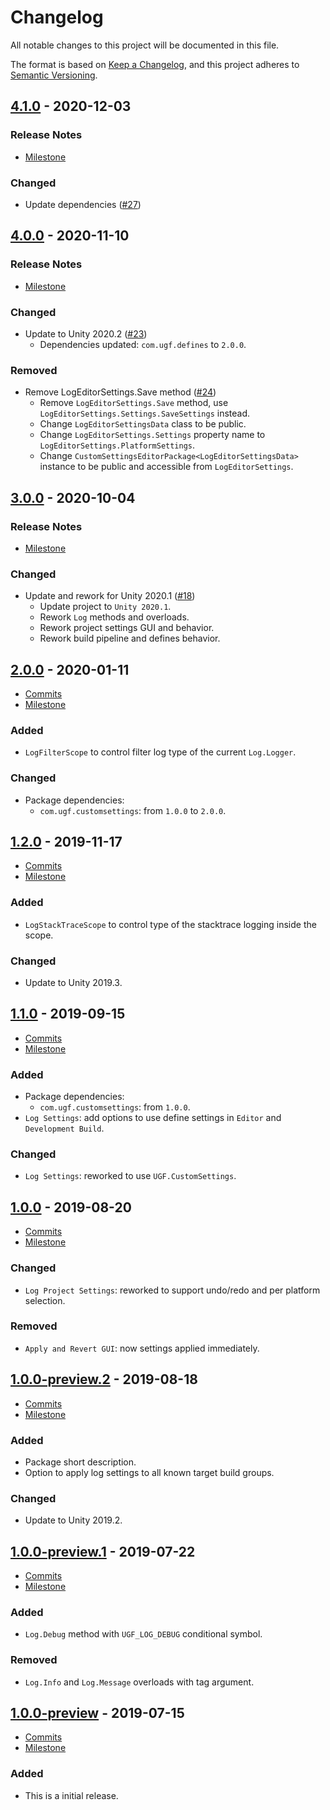 # Changelog

All notable changes to this project will be documented in this file.

The format is based on [Keep a Changelog](https://keepachangelog.com/en/1.0.0/),
and this project adheres to [Semantic Versioning](https://semver.org/spec/v2.0.0.html).

## [4.1.0](https://github.com/unity-game-framework/ugf-logs/releases/tag/4.1.0) - 2020-12-03  

### Release Notes

- [Milestone](https://github.com/unity-game-framework/ugf-logs/milestone/10?closed=1)  
    

### Changed

- Update dependencies ([#27](https://github.com/unity-game-framework/ugf-logs/pull/27))

## [4.0.0](https://github.com/unity-game-framework/ugf-logs/releases/tag/4.0.0) - 2020-11-10  

### Release Notes

- [Milestone](https://github.com/unity-game-framework/ugf-logs/milestone/9?closed=1)  
    

### Changed

- Update to Unity 2020.2 ([#23](https://github.com/unity-game-framework/ugf-logs/pull/23))  
    - Dependencies updated: `com.ugf.defines` to `2.0.0`.

### Removed

- Remove LogEditorSettings.Save method ([#24](https://github.com/unity-game-framework/ugf-logs/pull/24))  
    - Remove `LogEditorSettings.Save` method, use `LogEditorSettings.Settings.SaveSettings` instead.
    - Change `LogEditorSettingsData` class to be public.
    - Change `LogEditorSettings.Settings` property name to `LogEditorSettings.PlatformSettings`.
    - Change `CustomSettingsEditorPackage<LogEditorSettingsData>` instance to be public and accessible from `LogEditorSettings`.

## [3.0.0](https://github.com/unity-game-framework/ugf-logs/releases/tag/3.0.0) - 2020-10-04  

### Release Notes

- [Milestone](https://github.com/unity-game-framework/ugf-logs/milestone/8?closed=1)  
    

### Changed

- Update and rework for Unity 2020.1 ([#18](https://github.com/unity-game-framework/ugf-logs/pull/18))  
    - Update project to `Unity 2020.1`.
    - Rework `Log` methods and overloads.
    - Rework project settings GUI and behavior.
    - Rework build pipeline and defines behavior.

## [2.0.0](https://github.com/unity-game-framework/ugf-logs/releases/tag/2.0.0) - 2020-01-11  

- [Commits](https://github.com/unity-game-framework/ugf-logs/compare/1.2.0...2.0.0)
- [Milestone](https://github.com/unity-game-framework/ugf-logs/milestone/7?closed=1)

### Added
- `LogFilterScope` to control filter log type of the current `Log.Logger`.

### Changed
- Package dependencies:
    - `com.ugf.customsettings`: from `1.0.0` to `2.0.0`.

## [1.2.0](https://github.com/unity-game-framework/ugf-logs/releases/tag/1.2.0) - 2019-11-17  

- [Commits](https://github.com/unity-game-framework/ugf-logs/compare/1.1.0...1.2.0)
- [Milestone](https://github.com/unity-game-framework/ugf-logs/milestone/6?closed=1)

### Added
- `LogStackTraceScope` to control type of the stacktrace logging inside the scope.

### Changed
- Update to Unity 2019.3.

## [1.1.0](https://github.com/unity-game-framework/ugf-logs/releases/tag/1.1.0) - 2019-09-15  

- [Commits](https://github.com/unity-game-framework/ugf-logs/compare/1.0.0...1.1.0)
- [Milestone](https://github.com/unity-game-framework/ugf-logs/milestone/5?closed=1)

### Added
- Package dependencies:
    - `com.ugf.customsettings`: from `1.0.0`.
- `Log Settings`: add options to use define settings in `Editor` and `Development Build`.

### Changed
- `Log Settings`: reworked to use `UGF.CustomSettings`.

## [1.0.0](https://github.com/unity-game-framework/ugf-logs/releases/tag/1.0.0) - 2019-08-20  

- [Commits](https://github.com/unity-game-framework/ugf-logs/compare/1.0.0-preview.2...1.0.0)
- [Milestone](https://github.com/unity-game-framework/ugf-logs/milestone/4?closed=1)

### Changed
- `Log Project Settings`: reworked to support undo/redo and per platform selection.

### Removed
- `Apply and Revert GUI`: now settings applied immediately.

## [1.0.0-preview.2](https://github.com/unity-game-framework/ugf-logs/releases/tag/1.0.0-preview.2) - 2019-08-18  

- [Commits](https://github.com/unity-game-framework/ugf-logs/compare/1.0.0-preview.1...1.0.0-preview.2)
- [Milestone](https://github.com/unity-game-framework/ugf-logs/milestone/3?closed=1)

### Added
- Package short description.
- Option to apply log settings to all known target build groups.

### Changed
- Update to Unity 2019.2.

## [1.0.0-preview.1](https://github.com/unity-game-framework/ugf-logs/releases/tag/1.0.0-preview.1) - 2019-07-22  

- [Commits](https://github.com/unity-game-framework/ugf-logs/compare/1.0.0-preview...1.0.0-preview.1)
- [Milestone](https://github.com/unity-game-framework/ugf-logs/milestone/2?closed=1)

### Added
- `Log.Debug` method with `UGF_LOG_DEBUG` conditional symbol.

### Removed
- `Log.Info` and `Log.Message` overloads with tag argument.

## [1.0.0-preview](https://github.com/unity-game-framework/ugf-logs/releases/tag/1.0.0-preview) - 2019-07-15  

- [Commits](https://github.com/unity-game-framework/ugf-logs/compare/8eb984f...1.0.0-preview)
- [Milestone](https://github.com/unity-game-framework/ugf-logs/milestone/1?closed=1)

### Added
- This is a initial release.


